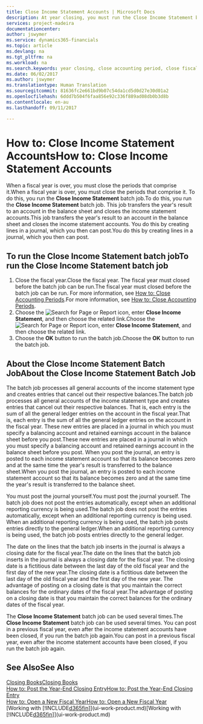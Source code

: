 ```yaml
---
title: Close Income Statement Accounts | Microsoft Docs
description: At year closing, you must run the Close Income Statement batch job to close the accounting periods that make up the fiscal year.
services: project-madeira
documentationcenter: 
author: jswymer
ms.service: dynamics365-financials
ms.topic: article
ms.devlang: na
ms.tgt_pltfrm: na
ms.workload: na
ms.search.keywords: year closing, close accounting period, close fiscal year, bank account detailed trial balance
ms.date: 06/02/2017
ms.author: jswymer
ms.translationtype: Human Translation
ms.sourcegitcommit: 81636fc2e661bd9b07c54da1cd5d0d27e30d01a2
ms.openlocfilehash: 6ddd7b504f6faa856e92c336f889ad08db0b3d8b
ms.contentlocale: en-au
ms.lasthandoff: 09/11/2017

---
```

# <a name="how-to-close-income-statement-accounts"></a><span data-ttu-id="ff51d-103">How to: Close Income Statement Accounts</span><span class="sxs-lookup"><span data-stu-id="ff51d-103">How to: Close Income Statement Accounts</span></span>
<span data-ttu-id="ff51d-104">When a fiscal year is over, you must close the periods that comprise it.</span><span class="sxs-lookup"><span data-stu-id="ff51d-104">When a fiscal year is over, you must close the periods that comprise it.</span></span> <span data-ttu-id="ff51d-105">To do this, you run the **Close Income Statement** batch job.</span><span class="sxs-lookup"><span data-stu-id="ff51d-105">To do this, you run the **Close Income Statement** batch job.</span></span> <span data-ttu-id="ff51d-106">This job transfers the year's result to an account in the balance sheet and closes the income statement accounts.</span><span class="sxs-lookup"><span data-stu-id="ff51d-106">This job transfers the year's result to an account in the balance sheet and closes the income statement accounts.</span></span> <span data-ttu-id="ff51d-107">You do this by creating lines in a journal, which you then can post.</span><span class="sxs-lookup"><span data-stu-id="ff51d-107">You do this by creating lines in a journal, which you then can post.</span></span>

## <a name="to-run-the-close-income-statement-batch-job"></a><span data-ttu-id="ff51d-108">To run the Close Income Statement batch job</span><span class="sxs-lookup"><span data-stu-id="ff51d-108">To run the Close Income Statement batch job</span></span>
1. <span data-ttu-id="ff51d-109">Close the fiscal year.</span><span class="sxs-lookup"><span data-stu-id="ff51d-109">Close the fiscal year.</span></span> <span data-ttu-id="ff51d-110">The fiscal year must closed before the batch job can be run.</span><span class="sxs-lookup"><span data-stu-id="ff51d-110">The fiscal year must closed before the batch job can be run.</span></span> <span data-ttu-id="ff51d-111">For more information, see [How to: Close Accounting Periods](year-close-account-periods.md).</span><span class="sxs-lookup"><span data-stu-id="ff51d-111">For more information, see [How to: Close Accounting Periods](year-close-account-periods.md).</span></span>
2. <span data-ttu-id="ff51d-112">Choose the ![Search for Page or Report](media/ui-search/search_small.png "Search for Page or Report icon") icon, enter **Close Income Statement**, and then choose the related link.</span><span class="sxs-lookup"><span data-stu-id="ff51d-112">Choose the ![Search for Page or Report](media/ui-search/search_small.png "Search for Page or Report icon") icon, enter **Close Income Statement**, and then choose the related link.</span></span>
3. <span data-ttu-id="ff51d-113">Choose the **OK** button to run the batch job.</span><span class="sxs-lookup"><span data-stu-id="ff51d-113">Choose the **OK** button to run the batch job.</span></span>

## <a name="about-the-close-income-statement-batch-job"></a><span data-ttu-id="ff51d-114">About the Close Income Statement Batch Job</span><span class="sxs-lookup"><span data-stu-id="ff51d-114">About the Close Income Statement Batch Job</span></span>
<span data-ttu-id="ff51d-115">The batch job processes all general accounts of the income statement type and creates entries that cancel out their respective balances.</span><span class="sxs-lookup"><span data-stu-id="ff51d-115">The batch job processes all general accounts of the income statement type and creates entries that cancel out their respective balances.</span></span> <span data-ttu-id="ff51d-116">That is, each entry is the sum of all the general ledger entries on the account in the fiscal year.</span><span class="sxs-lookup"><span data-stu-id="ff51d-116">That is, each entry is the sum of all the general ledger entries on the account in the fiscal year.</span></span> <span data-ttu-id="ff51d-117">These new entries are placed in a journal in which you must specify a balancing account and retained earnings account in the balance sheet before you post.</span><span class="sxs-lookup"><span data-stu-id="ff51d-117">These new entries are placed in a journal in which you must specify a balancing account and retained earnings account in the balance sheet before you post.</span></span> <span data-ttu-id="ff51d-118">When you post the journal, an entry is posted to each income statement account so that its balance becomes zero and at the same time the year's result is transferred to the balance sheet.</span><span class="sxs-lookup"><span data-stu-id="ff51d-118">When you post the journal, an entry is posted to each income statement account so that its balance becomes zero and at the same time the year's result is transferred to the balance sheet.</span></span>

<span data-ttu-id="ff51d-119">You must post the journal yourself.</span><span class="sxs-lookup"><span data-stu-id="ff51d-119">You must post the journal yourself.</span></span> <span data-ttu-id="ff51d-120">The batch job does not post the entries automatically, except when an additional reporting currency is being used.</span><span class="sxs-lookup"><span data-stu-id="ff51d-120">The batch job does not post the entries automatically, except when an additional reporting currency is being used.</span></span> <span data-ttu-id="ff51d-121">When an additional reporting currency is being used, the batch job posts entries directly to the general ledger.</span><span class="sxs-lookup"><span data-stu-id="ff51d-121">When an additional reporting currency is being used, the batch job posts entries directly to the general ledger.</span></span>

<span data-ttu-id="ff51d-122">The date on the lines that the batch job inserts in the journal is always a closing date for the fiscal year.</span><span class="sxs-lookup"><span data-stu-id="ff51d-122">The date on the lines that the batch job inserts in the journal is always a closing date for the fiscal year.</span></span> <span data-ttu-id="ff51d-123">The closing date is a fictitious date between the last day of the old fiscal year and the first day of the new year.</span><span class="sxs-lookup"><span data-stu-id="ff51d-123">The closing date is a fictitious date between the last day of the old fiscal year and the first day of the new year.</span></span> <span data-ttu-id="ff51d-124">The advantage of posting on a closing date is that you maintain the correct balances for the ordinary dates of the fiscal year.</span><span class="sxs-lookup"><span data-stu-id="ff51d-124">The advantage of posting on a closing date is that you maintain the correct balances for the ordinary dates of the fiscal year.</span></span>

<span data-ttu-id="ff51d-125">The **Close Income Statement** batch job can be used several times.</span><span class="sxs-lookup"><span data-stu-id="ff51d-125">The **Close Income Statement** batch job can be used several times.</span></span> <span data-ttu-id="ff51d-126">You can post in a previous fiscal year, even after the income statement accounts have been closed, if you run the batch job again.</span><span class="sxs-lookup"><span data-stu-id="ff51d-126">You can post in a previous fiscal year, even after the income statement accounts have been closed, if you run the batch job again.</span></span>

## <a name="see-also"></a><span data-ttu-id="ff51d-127">See Also</span><span class="sxs-lookup"><span data-stu-id="ff51d-127">See Also</span></span>
[<span data-ttu-id="ff51d-128">Closing Books</span><span class="sxs-lookup"><span data-stu-id="ff51d-128">Closing Books</span></span>](year-close-books.md)  
[<span data-ttu-id="ff51d-129">How to: Post the Year-End Closing Entry</span><span class="sxs-lookup"><span data-stu-id="ff51d-129">How to: Post the Year-End Closing Entry</span></span>](year-how-post-year-end-close-entry.md)  
[<span data-ttu-id="ff51d-130">How to: Open a New Fiscal Year</span><span class="sxs-lookup"><span data-stu-id="ff51d-130">How to: Open a New Fiscal Year</span></span>](finance-how-open-new-fiscal-year.md)  
<span data-ttu-id="ff51d-131">[Working with [!INCLUDE[d365fin](includes/d365fin_md.md)]](ui-work-product.md)</span><span class="sxs-lookup"><span data-stu-id="ff51d-131">[Working with [!INCLUDE[d365fin](includes/d365fin_md.md)]](ui-work-product.md)</span></span>

